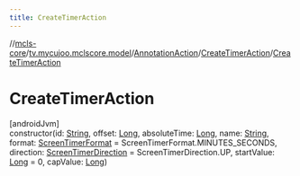 ```yaml
---
title: CreateTimerAction
---
```

//[mcls-core](../../../../index.html)/[tv.mycujoo.mclscore.model](../../index.html)/[AnnotationAction](../index.html)/[CreateTimerAction](index.html)/[CreateTimerAction](-create-timer-action.html)



# CreateTimerAction



[androidJvm]\
constructor(id: [String](https://kotlinlang.org/api/latest/jvm/stdlib/kotlin/-string/index.html), offset: [Long](https://kotlinlang.org/api/latest/jvm/stdlib/kotlin/-long/index.html), absoluteTime: [Long](https://kotlinlang.org/api/latest/jvm/stdlib/kotlin/-long/index.html), name: [String](https://kotlinlang.org/api/latest/jvm/stdlib/kotlin/-string/index.html), format: [ScreenTimerFormat](../../../tv.mycujoo.mclscore.entity/-screen-timer-format/index.html) = ScreenTimerFormat.MINUTES_SECONDS, direction: [ScreenTimerDirection](../../../tv.mycujoo.mclscore.entity/-screen-timer-direction/index.html) = ScreenTimerDirection.UP, startValue: [Long](https://kotlinlang.org/api/latest/jvm/stdlib/kotlin/-long/index.html) = 0, capValue: [Long](https://kotlinlang.org/api/latest/jvm/stdlib/kotlin/-long/index.html))




